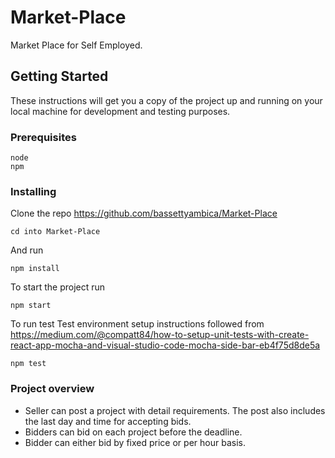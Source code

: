 # Market-Place
 Market Place for Self Employed.

## Getting Started

These instructions will get you a copy of the project up and running on your local machine for development and testing purposes.

### Prerequisites

```
node 
npm
```

### Installing

Clone the repo https://github.com/bassettyambica/Market-Place

```
cd into Market-Place
```

And run

```
npm install
```

To start the project run

```
npm start
```

To run test
Test environment setup instructions followed from https://medium.com/@compatt84/how-to-setup-unit-tests-with-create-react-app-mocha-and-visual-studio-code-mocha-side-bar-eb4f75d8de5a

```
npm test
```

### Project overview 

- Seller can post a project with detail requirements. The post also includes the last day and time for accepting bids.  
- Bidders can bid on each project before the deadline.
- Bidder can either bid by fixed price or per hour basis.
